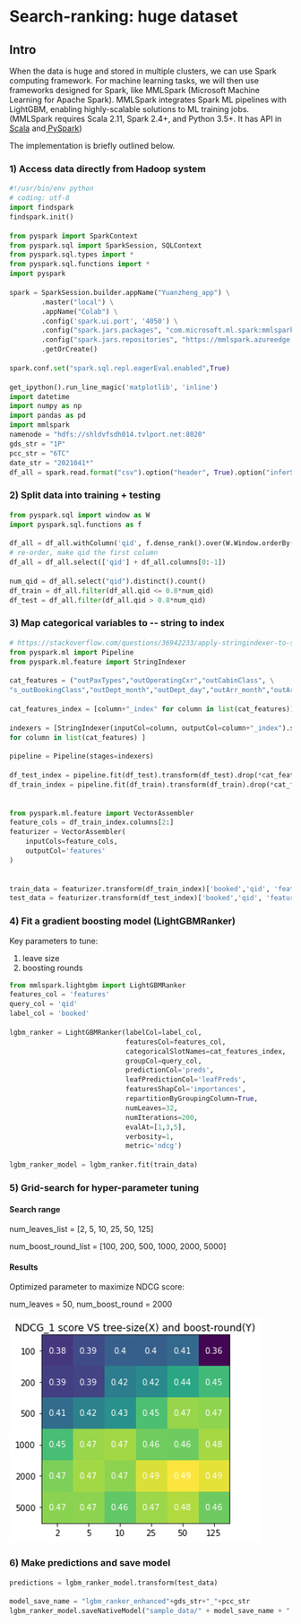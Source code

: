 # Search-ranking: huge dataset

## Intro

When the data is huge and stored in multiple clusters, we can use Spark computing framework. For machine learning tasks, we will then use frameworks designed for Spark, like MMLSpark (Microsoft Machine Learning for Apache Spark). MMLSpark integrates Spark ML pipelines with LightGBM, enabling highly-scalable solutions to ML training jobs. (MMLSpark requires Scala 2.11, Spark 2.4+, and Python 3.5+. It has API in[ Scala](https://mmlspark.blob.core.windows.net/docs/1.0.0-rc3/scala/index.html#package) and[ PySpark](https://mmlspark.blob.core.windows.net/docs/1.0.0-rc3/pyspark/index.html))

The implementation is briefly outlined below.



### 1) Access data directly from Hadoop system&#x20;

```python
#!/usr/bin/env python
# coding: utf-8
import findspark
findspark.init()

from pyspark import SparkContext
from pyspark.sql import SparkSession, SQLContext
from pyspark.sql.types import *
from pyspark.sql.functions import *
import pyspark

spark = SparkSession.builder.appName("Yuanzheng_app") \
        .master("local") \
        .appName("Colab") \
        .config('spark.ui.port', '4050') \
        .config("spark.jars.packages", "com.microsoft.ml.spark:mmlspark_2.11:1.0.0-rc3") \
        .config("spark.jars.repositories", "https://mmlspark.azureedge.net/maven") \
        .getOrCreate()

spark.conf.set("spark.sql.repl.eagerEval.enabled",True)

get_ipython().run_line_magic('matplotlib', 'inline')
import datetime
import numpy as np
import pandas as pd
import mmlspark
namenode = "hdfs://shldvfsdh014.tvlport.net:8020"
gds_str = "1P"
pcc_str = "6TC"
date_str = "2021041*"
df_all = spark.read.format("csv").option("header", True).option("inferSchema", True).load(namenode+"/user/yuanzheng.zhu/"+"raw_data_oneway_"+gds_str+"_"+pcc_str+"_"+date_str+".csv")

```

### 2) Split data into training + testing

```python
from pyspark.sql import window as W
import pyspark.sql.functions as f

df_all = df_all.withColumn('qid', f.dense_rank().over(W.Window.orderBy('uniq_key'))).drop("uniq_key")
# re-order, make qid the first column
df_all = df_all.select(['qid'] + df_all.columns[0:-1])

num_qid = df_all.select("qid").distinct().count()
df_train = df_all.filter(df_all.qid <= 0.8*num_qid)
df_test = df_all.filter(df_all.qid > 0.8*num_qid)
```

### 3) Map categorical variables to -- string to index

```python
# https://stackoverflow.com/questions/36942233/apply-stringindexer-to-several-columns-in-a-pyspark-dataframe
from pyspark.ml import Pipeline
from pyspark.ml.feature import StringIndexer

cat_features = ("outPaxTypes","outOperatingCxr","outCabinClass", \
"s_outBookingClass","outDept_month","outDept_day","outArr_month","outArr_day")

cat_features_index = [column+"_index" for column in list(cat_features)]

indexers = [StringIndexer(inputCol=column, outputCol=column+"_index").setHandleInvalid("keep") \
for column in list(cat_features) ]

pipeline = Pipeline(stages=indexers)

df_test_index = pipeline.fit(df_test).transform(df_test).drop(*cat_features)
df_train_index = pipeline.fit(df_train).transform(df_train).drop(*cat_features)


from pyspark.ml.feature import VectorAssembler
feature_cols = df_train_index.columns[2:]
featurizer = VectorAssembler(
    inputCols=feature_cols,
    outputCol='features'
)


train_data = featurizer.transform(df_train_index)['booked','qid', 'features']
test_data = featurizer.transform(df_test_index)['booked','qid', 'features']

```

### 4) Fit a gradient boosting model (LightGBMRanker)

Key parameters to tune:&#x20;

1. leave size
2. boosting rounds

```python
from mmlspark.lightgbm import LightGBMRanker
features_col = 'features'
query_col = 'qid'
label_col = 'booked'

lgbm_ranker = LightGBMRanker(labelCol=label_col,
                             featuresCol=features_col,
                             categoricalSlotNames=cat_features_index,
                             groupCol=query_col,
                             predictionCol='preds',
                             leafPredictionCol='leafPreds',
                             featuresShapCol='importances',
                             repartitionByGroupingColumn=True,
                             numLeaves=32,
                             numIterations=200,
                             evalAt=[1,3,5],
                             verbosity=1,
                             metric='ndcg')

lgbm_ranker_model = lgbm_ranker.fit(train_data)

```

### 5) Grid-search for hyper-parameter tuning

#### Search range

num\_leaves\_list = \[2, 5, 10, 25, 50, 125]

num\_boost\_round\_list = \[100, 200, 500, 1000, 2000, 5000]

#### Results

Optimized parameter to maximize NDCG score:

num\_leaves = 50, num\_boost\_round = 2000

![Grid-search for best hyper-parameters](<.gitbook/assets/image (2).png>)

&#x20;

### 6) Make predictions and save model

```python
predictions = lgbm_ranker_model.transform(test_data)

model_save_name = "lgbm_ranker_enhanced"+gds_str+"_"+pcc_str
lgbm_ranker_model.saveNativeModel("sample_data/" + model_save_name + ".mod")
```

